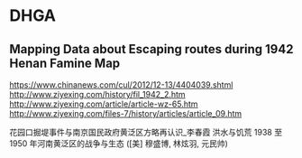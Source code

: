 # DHGA
## Mapping Data about Escaping routes during 1942 Henan Famine Map

https://www.chinanews.com/cul/2012/12-13/4404039.shtml
http://www.ziyexing.com/history/fil_1942_2.htm
http://www.ziyexing.com/article/article-wz-65.htm
http://www.ziyexing.com/files-7/history/articles/article_09.htm

花园口掘堤事件与南京国民政府黄泛区方略再认识_李春霞
洪水与饥荒 1938 至 1950 年河南黄泛区的战争与生态 ([美] 穆盛博, 林炫羽, 元民帅) 
